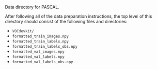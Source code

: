 Data directory for PASCAL.

After following all of the data preparation instructions, the top level of this directory should consist of the following files and directories:
* `VOCdevkit/`
* `formatted_train_images.npy`
* `formatted_train_labels.npy`
* `formatted_train_labels_obs.npy`
* `formatted_val_images.npy`
* `formatted_val_labels.npy`
* `formatted_val_labels_obs.npy`